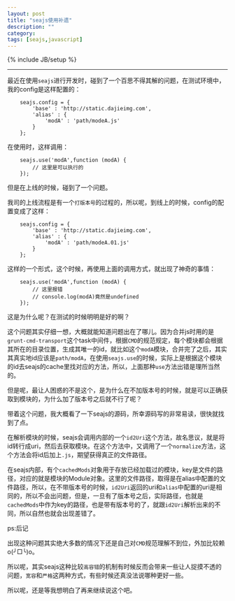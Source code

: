 ```yaml
---
layout: post
title: "seajs使用补遗"
description: ""
category: 
tags: [seajs,javascript]
---
```

{% include JB/setup %}

----

最近在使用``seajs``进行开发时，碰到了一个百思不得其解的问题，在测试环境中，我的config是这样配置的：

	
		seajs.config = {
			'base' : 'http://static.dajieimg.com',
			'alias' : {
				'modA' : 'path/modeA.js'
			}
		};
		
在使用时，这样调用：

		seajs.use('modA',function (modA) {
			// 这里是可以执行的
		});
		
但是在上线的时候，碰到了一个问题。

我司的上线流程是有一个``打版本号``的过程的，所以呢，到线上的时候，config的配置变成了这样：

		seajs.config = {
			'base' : 'http://static.dajieimg.com',
			'alias' : {
				'modA' : 'path/modeA.01.js'
			}
		};
这样的一个形式，这个时候，再使用上面的调用方式，就出现了神奇的事情：

		seajs.use('modA',function (modA) {
			// 这里报错
			// console.log(modA)竟然是undefined
		});


这是为什么呢？在测试的时候明明是好的啊？

这个问题其实仔细一想，大概就能知道问题出在了哪儿。因为合并js时用的是``grunt-cmd-transport``这个task中间件，根据``CMD``的规范规定，每个模块都会根据其所在的目录位置，生成其唯一的id，就比如这个``modA``模块，合并完了之后，其实其真实地id应该是``path/modA``，在使用``seajs.use``的时候，实际上是根据这个模块的id去seajs的cache里找对应的方法，所以，上面那种``use``方法出错是理所当然的。

但是呢，最让人困惑的不是这个，是为什么在不加版本号的时候，就是可以正确获取到模块的，为什么加了版本号之后就不行了呢？

带着这个问题，我大概看了一下seajs的源码，所幸源码写的非常易读，很快就找到了点。

在解析模块的时候，seajs会调用内部的一个``id2Uri``这个方法，故名思议，就是将id转行成uri，然后去获取模块。在这个方法中，又调用了一个``normalize``方法，这个方法会将id后加上``.js``，期望获得真正的文件路径。

在seajs内部，有个``cachedMods``对象用于存放已经加载过的模块，key是文件的路径，对应的就是模块的Module对象。这里的文件路径，取得是在alias中配置的文件路径，所以，在不带版本号的时候，``id2Uri``返回的uri和``alias``中配置的uri是相同的，所以不会出问题，但是，一旦有了版本号之后，实际路径，也就是``cachedMods``中作为key的路径，也是带有版本号的了，就跟``id2Uri``解析出来的不同，所以自然也就会出现差错了。

ps:后记

出现这种问题其实绝大多数的情况下还是自己对``CMD``规范理解不到位，外加比较赖o(╯□╰)o。

所以呢，其实seajs这种比较``高容错``的机制有时候反而会带来一些让人捉摸不透的问题，``宽容``和``严格``这两种方式，有些时候还真没法说哪种更好一些。

所以呢，还是等我想明白了再来继续说这个吧。
		